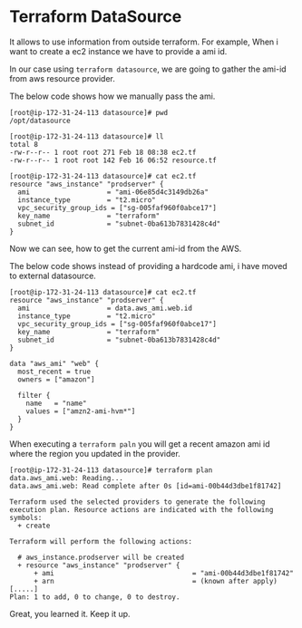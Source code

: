 # Terraform DataSource

It allows to use information from outside terraform. For example, When i want to create a ec2 instance we have to provide a ami id. 

In our case using ```terraform datasource```, we are going to gather the ami-id from aws resource provider.

The below code shows how we manually pass the ami.

```
[root@ip-172-31-24-113 datasource]# pwd
/opt/datasource

[root@ip-172-31-24-113 datasource]# ll
total 8
-rw-r--r-- 1 root root 271 Feb 18 08:38 ec2.tf
-rw-r--r-- 1 root root 142 Feb 16 06:52 resource.tf

[root@ip-172-31-24-113 datasource]# cat ec2.tf
resource "aws_instance" "prodserver" {
  ami                   = "ami-06e85d4c3149db26a"
  instance_type         = "t2.micro"
  vpc_security_group_ids = ["sg-005faf960f0abce17"]
  key_name              = "terraform"
  subnet_id             = "subnet-0ba613b7831428c4d"
}
```

Now we can see, how to get the current ami-id from the AWS.

The below code shows instead of providing a hardcode ami, i have moved to external datasource.

```
[root@ip-172-31-24-113 datasource]# cat ec2.tf
resource "aws_instance" "prodserver" {
  ami                   = data.aws_ami.web.id
  instance_type         = "t2.micro"
  vpc_security_group_ids = ["sg-005faf960f0abce17"]
  key_name              = "terraform"
  subnet_id             = "subnet-0ba613b7831428c4d"
}

data "aws_ami" "web" {
  most_recent = true
  owners = ["amazon"]

  filter {
    name   = "name"
    values = ["amzn2-ami-hvm*"]
  }
}
```

When executing a ```terraform paln``` you will get a recent amazon ami id where the region you updated in the provider.

```
[root@ip-172-31-24-113 datasource]# terraform plan
data.aws_ami.web: Reading...
data.aws_ami.web: Read complete after 0s [id=ami-00b44d3dbe1f81742]

Terraform used the selected providers to generate the following execution plan. Resource actions are indicated with the following
symbols:
  + create

Terraform will perform the following actions:

  # aws_instance.prodserver will be created
  + resource "aws_instance" "prodserver" {
      + ami                                  = "ami-00b44d3dbe1f81742"
      + arn                                  = (known after apply)
[.....]
Plan: 1 to add, 0 to change, 0 to destroy.
```

Great, you learned it. Keep it up.
